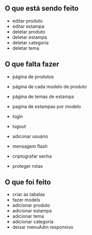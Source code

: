 ## O que está sendo feito
- editar produto
- editar estampa
- deletar produto
- deletar estampa
- deletar categoria
- deletar tema
## O que falta fazer

- página de produtos
- página de cada modelo de produto
- página de temas de estampa
- pagina de estampas por modelo

- login
- logout
- adiconar usuário

- mensagem flash
- criptografar senha
- proteger rotas

## O que foi feito
- criar as tabelas
- fazer models
- adicionar produto
- adicionar estampa
- adicionar tema
- adicionar categoria
- deixar menuAdm responsivo